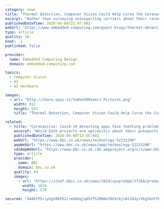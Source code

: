 ```yaml
---
category: news
title: "Thermal Detection, Computer Vision Could Help Curve the Coronavirus Pandemic"
excerpt: "Rather than surveying unsuspecting carriers about their recent travels, authorities like the Transportation Security Administration could have benefitted greatly from the use of AI-enabled computer vision technologies capable of detecting symptoms associated with COVID-19 – such as fevers and abnormal respiratory patterns – with high ..."
publishedDateTime: 2020-04-08T21:47:00Z
webUrl: "https://www.embedded-computing.com/guest-blogs/thermal-detection-computer-vision-could-help-curve-the-coronavirus-pandemic"
type: article
quality: 38
heat: -1
published: false

provider:
  name: Embedded Computing Design
  domain: embedded-computing.com

topics:
  - Computer Vision
  - AI
  - AI Hardware

images:
  - url: "http://share.opsy.st/5e8e4300aeec1-Picture1.png"
    width: 812
    height: 541
    title: "Thermal Detection, Computer Vision Could Help Curve the Coronavirus Pandemic"

related:
  - title: "Coronavirus: Covid-19 detecting apps face teething problems"
    excerpt: "While both projects are optimistic about their prospects, another expert in AI-based sound recognition has concerns. \"With the Midlands and London suffering the worst Covid-19 outbreaks in the UK, the regional variations in the way people sound means some areas could have undue influence on the AI model unless carefully controlled in the data ..."
    publishedDateTime: 2020-04-08T13:55:00Z
    webUrl: "https://www.bbc.co.uk/news/technology-52215290"
    ampWebUrl: "https://www.bbc.co.uk/news/amp/technology-52215290"
    cdnAmpWebUrl: "https://www-bbc-co-uk.cdn.ampproject.org/c/s/www.bbc.co.uk/news/amp/technology-52215290"
    type: article
    provider:
      name: BBC
      domain: bbc.co.uk
    quality: 44
    images:
      - url: "https://ichef.bbci.co.uk/news/1024/cpsprodpb/173EA/production/_111701259_20e9804e-c230-4baa-9802-5732bad9614d.jpg"
        width: 1024
        height: 576

secured: "X4AktP5riykgS0bFEIc+eG6Xqjq452fS2RKBe20CX/bj+AtZ41yrVkgS4nYYECioQr39zj/ReZV7QhxuDdigQygAh7ubVhwiBqmQjkrA+9K2t0pk0r1rQZ7EpkxLOhn1moTpmUzb6XE/9+B1ttnpDCHEycXFKRH041PWf/aMRG6G2n7eMKowFwQKdyuxVBh897UUxyo1mu8DsW95WJBorJszd70u+ryc6vhT5SyjTFjSy5/QlNSBEYf5QWi489OdXi4xzoKMxXH9iokjw6+gX+wa7DJ13Wf5+1iKbaMh8SPRQOJXpfwd+2mJJCV5I3DB2JHt6Kh+jZrsVFNVsRUnbju//MgVGXXyJrB1dzxg9GdpOV5QXGqBTaRHWzH+WXGCREeGNbPcb7AZy/eS9xqf/lYsWgn3kD5xyE/3cqUKP8FTlWjFdCtPTupfRo8Mx/4RXCCp862LdRWcTGGibHW5eD+a4g7fteeE3HGx9NGJeIE=;dI+68poN4PZN2vkYj92v2Q=="
---
```


